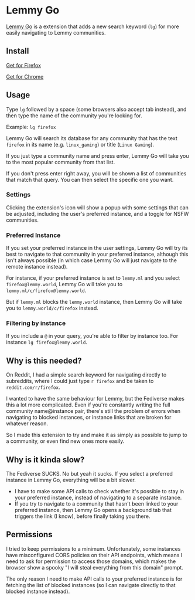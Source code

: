 # Lemmy Go

[Lemmy Go](https://lemmy.raicuparta.com) is a extension that adds a new search keyword (`lg`) for more easily navigating to Lemmy communities.

## Install

[Get for Firefox](https://addons.mozilla.org/firefox/addon/lemmy-go/)

[Get for Chrome](https://chrome.google.com/webstore/detail/lemmy-go/amgdefojimfhhbdphmlbljkgohoeldaf)

## Usage

Type `lg` followed by a space (some browsers also accept tab instead), and then type the name of the community you're looking for.

Example: `lg firefox`

Lemmy Go will search its database for any community that has the text `firefox` in its name (e.g. `linux_gaming`) or title (`Linux Gaming`).

If you just type a community name and press enter, Lemmy Go will take you to the most popular community from that list.

If you don't press enter right away, you will be shown a list of communities that match that query. You can then select the specific one you want.

### Settings

Clicking the extension's icon will show a popup with some settings that can be adjusted, including the user's preferred instance, and a toggle for NSFW communities.

### Preferred Instance

If you set your preferred instance in the user settings, Lemmy Go will try its best to navigate to that community in your preferred instance, although this isn't always possible (in which case Lemmy Go will just navigate to the remote instance instead).

For instance, if your preferred instance is set to `lemmy.ml` and you select `firefox@lemmy.world`, Lemmy Go will take you to `lemmy.ml/c/firefox@lemmy.world`.

But if `lemmy.ml` blocks the `lemmy.world` instance, then Lemmy Go will take you to `lemmy.world/c/firefox` instead.

### Filtering by instance

If you include a `@` in your query, you're able to filter by instance too. For instance `lg firefox@lemmy.world`.

## Why is this needed?

On Reddit, I had a simple search keyword for navigating directly to subreddits, where I could just type `r firefox` and be taken to `reddit.com/r/firefox`.

I wanted to have the same behaviour for Lemmy, but the Fediverse makes this a lot more complicated. Even if you're constantly writing the full community name@instance pair, there's still the problem of errors when navigating to blocked instances, or instance links that are broken for whatever reason.

So I made this extension to try and make it as simply as possible to jump to a community, or even find new ones more easily.

## Why is it kinda slow?

The Fediverse SUCKS. No but yeah it sucks. If you select a preferred instance in Lemmy Go, everything will be a bit slower.

- I have to make some API calls to check whether it's possible to stay in your preferred instance, instead of navigating to a separate instance.
- If you try to navigate to a community that hasn't been linked to your preferred instance, then Lemmy Go opens a background tab that triggers the link (I know), before finally taking you there.

## Permissions

I tried to keep permissions to a minimum. Unfortunately, some instances have misconfigured CORS policies on their API endpoints, which means I need to ask for permission to access those domains, which makes the browser show a spooky "I will steal everything from this domain" prompt.

The only reason I need to make API calls to your preferred instance is for fetching the list of blocked instances (so I can navigate directly to that blocked instance instead).
